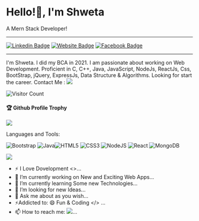 
<h1> Hello!👋, I'm Shweta</h1>
A Mern Stack Developer!<hr/>

[![Linkedin Badge](https://img.shields.io/badge/-Shweta-blue?style=flat-square&logo=Linkedin&logoColor=white&link=https://www.linkedin.com/in/aakash--01629954/)](https://www.linkedin.com/in/shweta-s-14b613212)
[![Website Badge](https://img.shields.io/badge/StackOverflow-Shweta-yellow)](https://stackoverflow.com/users/16828712/shweta)
[![Facebook Badge](https://img.shields.io/badge/Facebook-Shweta-pink)](https://www.facebook.com/profile.php?id=100035395179805)

<hr/>

  I'm Shweta. I did my BCA in 2021. I am passionate about working on Web Development. Proficient in C, C++, Java, JavaScript, NodeJs, ReactJs, Css, BootStrap, jQuery, ExpressJs, Data Structure & Algorithms.
  Looking for start the career. Contact Me : <a href="mailto:info.shwetasaini2217@gmail.com"><img src="https://img.shields.io/badge/gmail-%23DD0031.svg?&style=flat-square&logo=gmail&logoColor=white"/></a>

![Visitor Count](https://profile-counter.glitch.me/Shweta2217/count.svg)

<div>
  <h4>🏆 Github Profile Trophy</h4>
  <a href="https://github.com/ryo-ma/github-profile-trophy">
    <img src="https://github-profile-trophy.vercel.app/?username=Shweta2217&column=7"/>
  </a>
</div>

Languages and Tools:

 <img alt="Bootstrap" src="https://img.shields.io/badge/bootstrap-%23563D7C.svg?style=flat-square&logo=bootstrap&logoColor=white"/> <img alt="Java" src="https://img.shields.io/badge/java-%23ED8B00.svg?style=flat-square&logo=java&logoColor=white"/><img alt="HTML5" src="https://img.shields.io/badge/html5-%23E34F26.svg?style=flat-square&logo=html5&logoColor=white"/> <img alt="CSS3" src="https://img.shields.io/badge/css3-%231572B6.svg?style=flat-square&logo=css3&logoColor=white"/> <img alt="NodeJS" src="https://img.shields.io/badge/node.js-%2343853D.svg?style=flat-square&logo=node-dot-js&logoColor=white"/> <img alt="React" src="https://img.shields.io/badge/react-%2320232a.svg?style=flat-square&logo=react&logoColor=%2361DAFB"/>  <img alt="MongoDB" src ="https://img.shields.io/badge/MongoDB-%234ea94b.svg?style=flat-square&logo=mongodb&logoColor=white"/>

![](https://activity-graph.herokuapp.com/graph?username=Shweta2217&theme=react-dark&area=true)

- ⚡ I Love Dovelopment <>...
- 🔭 I’m currently working on New and Exciting Web Apps...
- 🌱 I’m currently learning Some new Technologies...
- 🤔 I’m looking for new Ideas...
- 💬 Ask me about as you wish...
- ⚡Addicted to: 😄 Fun & Coding </> ...
- 📫 How to reach me:  <a href="mailto:info.shwetasaini2217@gmail.com"><img src="https://img.shields.io/badge/gmail-%23DD0031.svg?&style=flat-square&logo=gmail&logoColor=white"/></a>...


